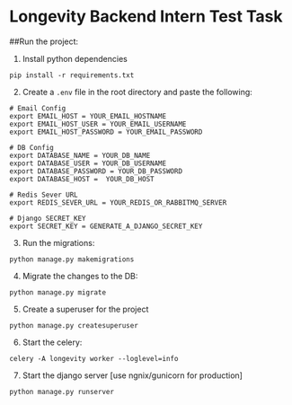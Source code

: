 # Longevity Backend Intern Test Task

##Run the project:


1. Install python dependencies

```
pip install -r requirements.txt
```

2. Create a `.env` file in the root directory and paste the following:

```
# Email Config
export EMAIL_HOST = YOUR_EMAIL_HOSTNAME
export EMAIL_HOST_USER = YOUR_EMAIL_USERNAME
export EMAIL_HOST_PASSWORD = YOUR_EMAIL_PASSWORD

# DB Config
export DATABASE_NAME = YOUR_DB_NAME
export DATABASE_USER = YOUR_DB_USERNAME
export DATABASE_PASSWORD = YOUR_DB_PASSWORD
export DATABASE_HOST = 	YOUR_DB_HOST

# Redis Sever URL
export REDIS_SEVER_URL = YOUR_REDIS_OR_RABBITMQ_SERVER

# Django SECRET_KEY
export SECRET_KEY = GENERATE_A_DJANGO_SECRET_KEY

``` 

3. Run the migrations:

```
python manage.py makemigrations
```

4. Migrate the changes to the DB:

```
python manage.py migrate
```

5. Create a superuser for the project
```
python manage.py createsuperuser
```

6. Start the celery:

```
celery -A longevity worker --loglevel=info
```

7. Start the django server [use ngnix/gunicorn for production]

```
python manage.py runserver
```
